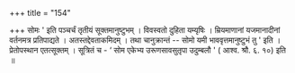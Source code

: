 +++
title = "154"

+++
सोमः ' इति पञ्चर्चं तृतीयं सूक्तमानुष्टुभम् । विवस्वतो दुहिता यम्यृषिः । म्रियमाणानां यजमानादीनां वर्तनमत्र प्रतिपाद्यते । अतस्तद्देवताकमिदम् । तथा चानुक्रान्तं -- सोमो यमी भाववृत्तमानुष्टुभं तु ' इति । प्रेतोपस्थान एतत्सूक्तम् । सूत्रितं च - ‘ सोम एकेभ्य उरूणसावसुतृपा उदुम्बलौ ' ( आश्व. श्रौ. ६. १०) इति ॥